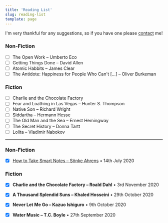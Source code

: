 ```yaml
---
title: 'Reading List'
slug: reading-list
template: page
---
```


I'm very thankful for any suggestions, so if you have one please [contact](/contact/) me!

### Non-Fiction

- [ ] The Open Work – Umberto Eco
- [ ] Getting Things Done – David Allen
- [ ] Atomic Habbits – James Clear
- [ ] The Antidote: Happiness for People Who Can't [...] – Oliver Burkeman

### Fiction

- [ ] Charlie and the Chocolate Factory
- [ ] Fear and Loathing in Las Vegas – Hunter S. Thompson
- [ ] Native Son – Richard Wright
- [ ] Siddartha – Hermann Hesse
- [ ] The Old Man and the Sea – Ernest Hemingway
- [ ] The Secret History – Donna Tartt
- [ ] Lolita – Vladimir Nabokov

---

### Non-Fiction

- [x] [How to Take Smart Notes – Sönke Ahrens](/how-to-take-smart-notes-live) • 14th July 2020

### Fiction

- [x] **Charlie and the Chocolate Factory – Roald Dahl** • 3rd November 2020
- [x] **A Thousand Splendid Suns – Khaled Hosseini** • 29th October 2020
- [x] **Never Let Me Go – Kazuo Ishiguro** • 9th October 2020
- [x] **Water Music – T.C. Boyle** • 27th September 2020


